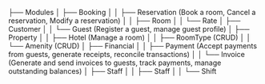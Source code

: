 ├── Modules
│ ├── Booking
│ │ ├── Reservation (Book a room, Cancel a reservation, Modify a reservation)
│ │ ├── Room
│ │ └── Rate
│ ├── Customer
│ │ └── Guest (Register a guest, manage guest profile)
│ ├── Property
│ │ ├── Hotel (Manage a room)
│ │ ├── RoomType (CRUD)
│ │ └── Amenity (CRUD)
│ ├── Financial
│ │ ├── Payment (Accept payments from guests, generate receipts, reconcile transactions)
│ │ └── Invoice (Generate and send invoices to guests, track payments, manage outstanding balances)
│ ├── Staff
│ │ ├── Staff
│ │ └── Shift
